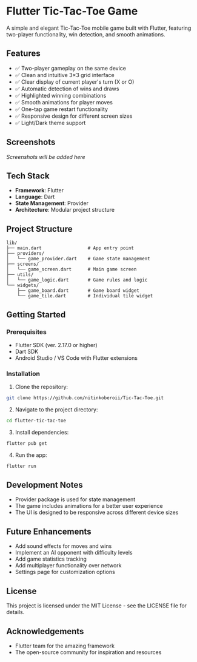 # Flutter Tic-Tac-Toe Game

A simple and elegant Tic-Tac-Toe mobile game built with Flutter, featuring two-player functionality, win detection, and smooth animations.

## Features

- ✅ Two-player gameplay on the same device
- ✅ Clean and intuitive 3×3 grid interface
- ✅ Clear display of current player's turn (X or O)
- ✅ Automatic detection of wins and draws
- ✅ Highlighted winning combinations
- ✅ Smooth animations for player moves
- ✅ One-tap game restart functionality
- ✅ Responsive design for different screen sizes
- ✅ Light/Dark theme support

## Screenshots

*Screenshots will be added here*

## Tech Stack

- **Framework**: Flutter
- **Language**: Dart
- **State Management**: Provider
- **Architecture**: Modular project structure

## Project Structure

```
lib/
├── main.dart                 # App entry point
├── providers/
│   └── game_provider.dart    # Game state management
├── screens/
│   └── game_screen.dart      # Main game screen
├── utils/
│   └── game_logic.dart       # Game rules and logic
└── widgets/
    ├── game_board.dart       # Game board widget
    └── game_tile.dart        # Individual tile widget
```

## Getting Started

### Prerequisites

- Flutter SDK (ver. 2.17.0 or higher)
- Dart SDK
- Android Studio / VS Code with Flutter extensions

### Installation

1. Clone the repository:
```bash
git clone https://github.com/nitinkoberoii/Tic-Tac-Toe.git
```

2. Navigate to the project directory:
```bash
cd flutter-tic-tac-toe
```

3. Install dependencies:
```bash
flutter pub get
```

4. Run the app:
```bash
flutter run
```

## Development Notes

- Provider package is used for state management
- The game includes animations for a better user experience
- The UI is designed to be responsive across different device sizes

## Future Enhancements

- Add sound effects for moves and wins
- Implement an AI opponent with difficulty levels
- Add game statistics tracking
- Add multiplayer functionality over network
- Settings page for customization options

## License

This project is licensed under the MIT License - see the LICENSE file for details.

## Acknowledgements

- Flutter team for the amazing framework
- The open-source community for inspiration and resources